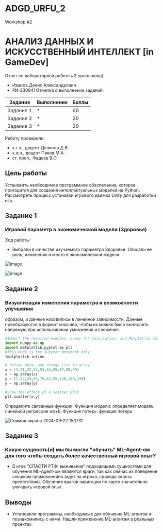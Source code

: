 # ADGD_URFU_2
Workshop #2

# АНАЛИЗ ДАННЫХ И ИСКУССТВЕННЫЙ ИНТЕЛЛЕКТ [in GameDev]
Отчет по лабораторной работе #2 выполнил(а):
- Иванов Денис Александрович
- РИ-230941
Отметка о выполнении заданий:

| Задание | Выполнение | Баллы |
| ------ | ------ | ------ |
| Задание 1 | * | 60 |
| Задание 2 | * | 20 |
| Задание 3 | * | 20 |

Работу проверили:
- к.т.н., доцент Денисов Д.В.
- к.э.н., доцент Панов М.А.
- ст. преп., Фадеев В.О.

## Цель работы
Установить необходимое программное обеспечение, которое пригодится для создания интеллектуальных моделей на Python. Рассмотреть процесс установки игрового движка Unity для разработки игр.

## Задание 1
### Игровой параметр в экономической модели (Здоровье)
Ход работы:
- Выбрали в качестве изучаемого параметра Здоровье. Описали ее роль, изменения и место в экономической модели

![image](https://github.com/user-attachments/assets/837d93c0-d3b4-41ae-80c5-7af778576ab5)

![image](https://github.com/user-attachments/assets/4a18bb24-6d66-4bd6-b6d0-d496f9690778)

## Задание 2
### Визуализация изменения параметра и возможности улучшения

образом, и данные находились в линейной зависимости. Данные преобразуются в формат массива, чтобы их можно было вычислить напрямую при использовании умножения и сложения.
```python
#Import the required modules, numpy for calculation, and Matplotlib for drawing
import numpy as np
import matplotlib.pyplot as plt
#This code is for jupyter Notebook only
%matplotlib inline

# define data, and change list to array
x = [3,21,22,34,54,34,55,67,89,99]
x = np.array(x)
y = [2,22,24,65,79,82,55,130,150,199]
y = np.array(y)

#Show the effect of a scatter plot
plt.scatter(x,y)
```
Определите связанные функции. Функция модели: определяет модель линейной регрессии wx+b. Функция потерь: функция потерь

![Снимок экрана 2024-09-22 150731](https://github.com/user-attachments/assets/ae71babb-08eb-4ffd-a0a1-d692e99f1f9f)

## Задание 3
### Какую сущность(и) мы бы могли "обучить" ML-Agent-ом для того чтобы создать более качественный игровой опыт?

- В игре "СПАСТИ РТФ: выживание" подходящими сущностями для обучения ML-Agent-ом являются враги, так как сейчас их поведение слишком прямолинейно (идут на игрока, проходя сквозь препятствия). Обучение врагов навигации по карте значительно улучшить игровой опыт.

## Выводы

- Установили программы, необходимые для обучения ML-агентов и познакомились с ними. Нашли применение ML-агентам в реальных проектах.
